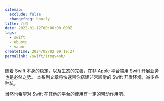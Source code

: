 ```yaml
---
sitemap:
  exclude: false
  changefreq: hourly
title: 介绍
date: 2022-01-12T00:00:00.000Z
tags:
  - swift
  - ubuntu
  - vapor
createTime: 2024/08/02 09:19:27
permalink: /swift/1tmgv4ob/
---
```


随着 Swift 本身的稳定，以及生态的完善，在非 Apple 平台端用 Swift 开展业务也是必然之势。
本系列文章将快速带你搭建非常顺滑的 Swift 开发环境，减少各种坑。

当然也希望对 Swift 在其他的平台的使用有一定的带动作用吧。
